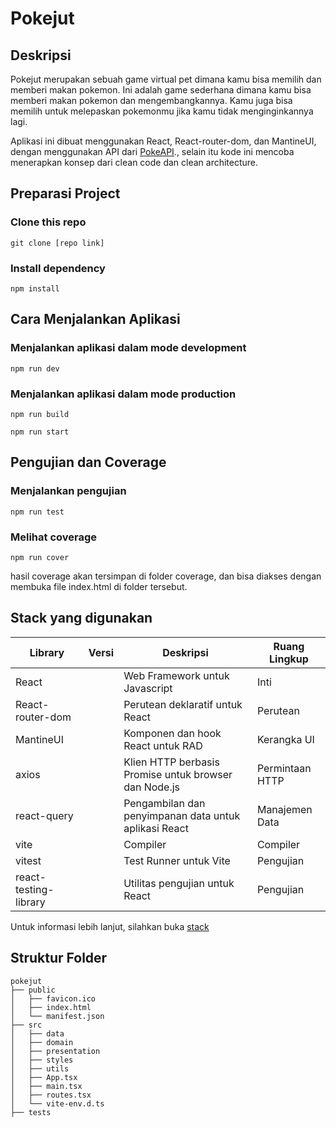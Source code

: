 # Pokejut

## Deskripsi

Pokejut merupakan sebuah game virtual pet dimana kamu bisa memilih dan memberi makan pokemon. Ini adalah game sederhana dimana kamu bisa memberi makan pokemon dan mengembangkannya. Kamu juga bisa memilih untuk melepaskan pokemonmu jika kamu tidak menginginkannya lagi.

Aplikasi ini dibuat menggunakan React, React-router-dom, dan MantineUI, dengan menggunakan API dari [PokeAPI](https://pokeapi.co/)., selain itu kode ini mencoba menerapkan konsep dari clean code dan clean architecture.

## Preparasi Project

### Clone this repo

```
git clone [repo link]
```

### Install dependency

```
npm install
```

## Cara Menjalankan Aplikasi

### Menjalankan aplikasi dalam mode development

```
npm run dev
```

### Menjalankan aplikasi dalam mode production

```
npm run build

npm run start
```

## Pengujian dan Coverage

### Menjalankan pengujian

```
npm run test
```

### Melihat coverage

```
npm run cover
```

hasil coverage akan tersimpan di folder coverage, dan bisa diakses dengan membuka file index.html di folder tersebut.

## Stack yang digunakan

| Library           | Versi   | Deskripsi                                              | Ruang Lingkup       |
|-------------------|---------|--------------------------------------------------------|---------------------|
| React             |         | Web Framework untuk Javascript                          | Inti                |
| React-router-dom  |         | Perutean deklaratif untuk React                       | Perutean            |
| MantineUI         |         | Komponen dan hook React untuk RAD                       | Kerangka UI         |
| axios             |         | Klien HTTP berbasis Promise untuk browser dan Node.js  | Permintaan HTTP     |
| react-query       |         | Pengambilan dan penyimpanan data untuk aplikasi React  | Manajemen Data      |
| vite              |         | Compiler                                               | Compiler    |
| vitest            |         | Test Runner untuk Vite                                  | Pengujian           |
| react-testing-library |     | Utilitas pengujian untuk React                         | Pengujian           |


Untuk informasi lebih lanjut, silahkan buka [stack](./STACK.md)

## Struktur Folder

```
pokejut
├── public
│   ├── favicon.ico
│   ├── index.html
│   └── manifest.json
├── src
│   ├── data
│   ├── domain
│   ├── presentation
│   ├── styles
│   ├── utils
│   ├── App.tsx
│   ├── main.tsx
│   ├── routes.tsx  
│   └── vite-env.d.ts
├── tests
```

